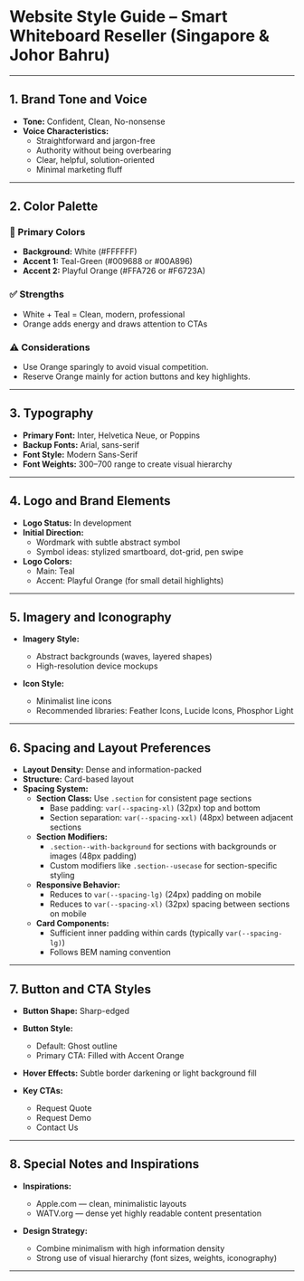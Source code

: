 # Website Style Guide – Smart Whiteboard Reseller (Singapore & Johor Bahru)

---

## 1. Brand Tone and Voice

- **Tone:** Confident, Clean, No-nonsense
- **Voice Characteristics:**
  - Straightforward and jargon-free
  - Authority without being overbearing
  - Clear, helpful, solution-oriented
  - Minimal marketing fluff

---

## 2. Color Palette

### 🎨 Primary Colors

- **Background:** White (#FFFFFF)
- **Accent 1:** Teal-Green (#009688 or #00A896)
- **Accent 2:** Playful Orange (#FFA726 or #F6723A)

### ✅ Strengths

- White + Teal = Clean, modern, professional
- Orange adds energy and draws attention to CTAs

### ⚠️ Considerations

- Use Orange sparingly to avoid visual competition.
- Reserve Orange mainly for action buttons and key highlights.

---

## 3. Typography

- **Primary Font:** Inter, Helvetica Neue, or Poppins
- **Backup Fonts:** Arial, sans-serif
- **Font Style:** Modern Sans-Serif
- **Font Weights:** 300–700 range to create visual hierarchy

---

## 4. Logo and Brand Elements

- **Logo Status:** In development
- **Initial Direction:**
  - Wordmark with subtle abstract symbol
  - Symbol ideas: stylized smartboard, dot-grid, pen swipe
- **Logo Colors:**
  - Main: Teal
  - Accent: Playful Orange (for small detail highlights)

---

## 5. Imagery and Iconography

- **Imagery Style:**
  - Abstract backgrounds (waves, layered shapes)
  - High-resolution device mockups

- **Icon Style:**
  - Minimalist line icons
  - Recommended libraries: Feather Icons, Lucide Icons, Phosphor Light

---

## 6. Spacing and Layout Preferences

- **Layout Density:** Dense and information-packed
- **Structure:** Card-based layout
- **Spacing System:**
  - **Section Class:** Use `.section` for consistent page sections
    - Base padding: `var(--spacing-xl)` (32px) top and bottom
    - Section separation: `var(--spacing-xxl)` (48px) between adjacent sections
  - **Section Modifiers:**
    - `.section--with-background` for sections with backgrounds or images (48px padding)
    - Custom modifiers like `.section--usecase` for section-specific styling
  - **Responsive Behavior:**
    - Reduces to `var(--spacing-lg)` (24px) padding on mobile
    - Reduces to `var(--spacing-xl)` (32px) spacing between sections on mobile
  - **Card Components:**
    - Sufficient inner padding within cards (typically `var(--spacing-lg)`)
    - Follows BEM naming convention

---

## 7. Button and CTA Styles

- **Button Shape:** Sharp-edged
- **Button Style:**
  - Default: Ghost outline
  - Primary CTA: Filled with Accent Orange
- **Hover Effects:** Subtle border darkening or light background fill

- **Key CTAs:**
  - Request Quote
  - Request Demo
  - Contact Us

---

## 8. Special Notes and Inspirations

- **Inspirations:**
  - Apple.com — clean, minimalistic layouts
  - WATV.org — dense yet highly readable content presentation

- **Design Strategy:**
  - Combine minimalism with high information density
  - Strong use of visual hierarchy (font sizes, weights, iconography)

---
